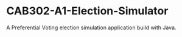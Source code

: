 # CAB302-A1-Election-Simulator
A Preferential Voting election simulation application build with Java.

